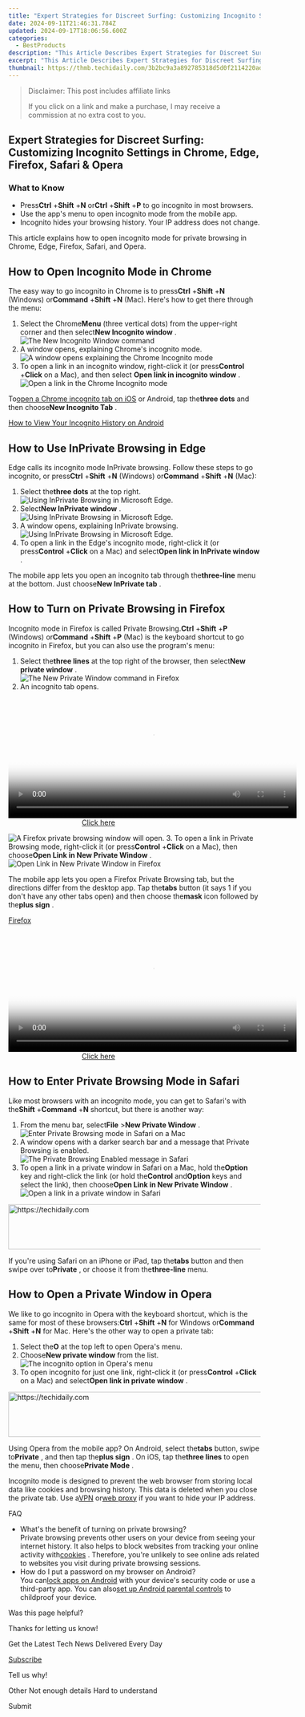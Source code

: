 ```yaml
---
title: "Expert Strategies for Discreet Surfing: Customizing Incognito Settings in Chrome, Edge, Firefox, Safari & Opera"
date: 2024-09-11T21:46:31.784Z
updated: 2024-09-17T18:06:56.600Z
categories:
  - BestProducts
description: "This Article Describes Expert Strategies for Discreet Surfing: Customizing Incognito Settings in Chrome, Edge, Firefox, Safari & Opera"
excerpt: "This Article Describes Expert Strategies for Discreet Surfing: Customizing Incognito Settings in Chrome, Edge, Firefox, Safari & Opera"
thumbnail: https://thmb.techidaily.com/3b2bc9a3a892785318d5d0f2114220ad982ea100320932632e38a5b677339306.jpg
---
```


>  Disclaimer: This post includes affiliate links
>
>  If you click on a link and make a purchase, I may receive a commission at no extra cost to you.
>

## Expert Strategies for Discreet Surfing: Customizing Incognito Settings in Chrome, Edge, Firefox, Safari & Opera
### What to Know

* Press**Ctrl** +**Shift** +**N** or**Ctrl** +**Shift** +**P** to go incognito in most browsers.
* Use the app's menu to open incognito mode from the mobile app.
* Incognito hides your browsing history. Your IP address does not change.

 This article explains how to open incognito mode for private browsing in Chrome, Edge, Firefox, Safari, and Opera.

## How to Open Incognito Mode in Chrome

 The easy way to go incognito in Chrome is to press**Ctrl** +**Shift** +**N** (Windows) or**Command** +**Shift** +**N** (Mac). Here's how to get there through the menu:

1. Select the Chrome**Menu** (three vertical dots) from the upper-right corner and then select**New Incognito window** .  
![The New Incognito Window command](https://www.lifewire.com/thmb/nM1SG0OyRRbV9YIIEUde3EZpNa8=/1500x0/filters:no_upscale():max_bytes(150000):strip_icc():format(webp)/001-browsing-incognito-445990-a52cbd84ba654deea88b0af5192d9b2f.jpg)
2. A window opens, explaining Chrome's incognito mode.  
![A window opens explaining the Chrome Incognito mode](https://www.lifewire.com/thmb/bAun8_JMB05pjc0aFVFXk6AZweY=/1500x0/filters:no_upscale():max_bytes(150000):strip_icc():format(webp)/awindowopensexplainingChromesIncognitomode-4ed900800e1c46438605fd2aa880444b.jpg)
3. To open a link in an incognito window, right-click it (or press**Control** +**Click** on a Mac), and then select **Open link in incognito window** .  
![Open a link in the Chrome Incognito mode](https://www.lifewire.com/thmb/sqa2ZmsQoMUBDc3F4_dLXCVXurI=/1500x0/filters:no_upscale():max_bytes(150000):strip_icc():format(webp)/OpenalinkinChromesIncognitomode-6948e4c391b547eea0fdc88256027228.jpg)

 To[open a Chrome incognito tab on iOS](https://www.lifewire.com/how-to-activate-incognito-mode-in-chrome-for-iphone-and-ipod-touch-4103639) or Android, tap the**three dots** and then choose**New Incognito Tab** .

[How to View Your Incognito History on Android](https://www.lifewire.com/view-incognito-history-on-android-7643385)

## How to Use InPrivate Browsing in Edge

 Edge calls its incognito mode InPrivate browsing. Follow these steps to go incognito, or press**Ctrl** +**Shift** +**N** (Windows) or**Command** +**Shift** +**N** (Mac):

1. Select the**three dots** at the top right.  
![Using InPrivate Browsing in Microsoft Edge.](https://www.lifewire.com/thmb/CUQuj6eu-aZwKzhhPJWEChagjTw=/1500x0/filters:no_upscale():max_bytes(150000):strip_icc():format(webp)/MSEdgeincognito1-74e8dd658fd445df991f6424254ef06d.jpg)
2. Select**New InPrivate window** .  
![Using InPrivate Browsing in Microsoft Edge.](https://www.lifewire.com/thmb/eFZwfHHazqRNC9mThwGwiK-t01E=/1500x0/filters:no_upscale():max_bytes(150000):strip_icc():format(webp)/MSEdgeincognito2-145f723cbf7a47dda2fcc36262e30efc.jpg)
3. A window opens, explaining InPrivate browsing.  
![Using InPrivate Browsing in Microsoft Edge.](https://www.lifewire.com/thmb/KTZylPpfVMeN731lknU4lLBRRB8=/1500x0/filters:no_upscale():max_bytes(150000):strip_icc():format(webp)/MSEdgeincognito3-42626207de214d9e990f035dcda35508.jpg)
4. To open a link in the Edge's incognito mode, right-click it (or press**Control** +**Click** on a Mac) and select**Open link in InPrivate window** .

 The mobile app lets you open an incognito tab through the**three-line** menu at the bottom. Just choose**New InPrivate tab** .

## How to Turn on Private Browsing in Firefox

 Incognito mode in Firefox is called Private Browsing.**Ctrl** +**Shift** +**P** (Windows) or**Command** +**Shift** +**P** (Mac) is the keyboard shortcut to go incognito in Firefox, but you can also use the program's menu:  

1. Select the**three lines** at the top right of the browser, then select**New private window** .  
![The New Private Window command in Firefox](https://www.lifewire.com/thmb/Isuvkh1sGc_60aCJE0KHNaLOpBM=/1500x0/filters:no_upscale():max_bytes(150000):strip_icc():format(webp)/003-browsing-incognito-445990-7f4d9dd4f5a24252b94e06deccd00649.jpg)
2. An incognito tab opens.  

<!-- affiliate ads begin -->
<span id="1983473">
					<video width="576" height="240" style="cursor:pointer"
           poster="//a.impactradius-go.com/display-clicktoplayimage/1983473.png"
           onclick="if(!this.playClicked){this.play();this.setAttribute('controls',true);this.playClicked=true;}">
	   <source src="//a.impactradius-go.com/display-ad/22993-1983473">
	   <img src="//a.impactradius-go.com/display-clicktoplayimage/1983473.png" style="border: none; height: 100%; width: 100%; object-fit: contain">
	</video>
	<div style="width:360px;text-align:center"><a href="javascript:window.open(decodeURIComponent('https%3A%2F%2Fhomestyler.sjv.io%2Fc%2F5597632%2F1983473%2F22993'), '_blank');void(0);">Click here</a></div>
</span>
<img height="0" width="0" src="https://imp.pxf.io/i/5597632/1983473/22993" style="position:absolute;visibility:hidden;" border="0" />
<!-- affiliate ads end -->

![A Firefox private browsing window will open.](https://www.lifewire.com/thmb/wMKqaaMF9HG2kMWcn9NFJQwsGJs=/1500x0/filters:no_upscale():max_bytes(150000):strip_icc():format(webp)/AFirefoxprivatebrowsingwindowwillopen-a61f6f108087412e8243361210b06526.jpg)
3. To open a link in Private Browsing mode, right-click it (or press**Control** +**Click** on a Mac), then choose**Open Link in New Private Window** .  
![Open Link in New Private Window in Firefox](https://www.lifewire.com/thmb/i0Xq0M6-isODFiti6WmI1jcSqlU=/1500x0/filters:no_upscale():max_bytes(150000):strip_icc():format(webp)/Firefoxopenlinkinnewprivatewindow-062165d4760146fa9b7724fe8c15afff.jpg)

 The mobile app lets you open a Firefox Private Browsing tab, but the directions differ from the desktop app. Tap the**tabs** button (it says 1 if you don't have any other tabs open) and then choose the**mask** icon followed by the**plus sign** .

[Firefox](https://www.lifewire.com/firefox-security-tips-and-tools-2487972)

<!-- affiliate ads begin -->
<span id="1982462">
					<video width="576" height="240" style="cursor:pointer"
           poster="//a.impactradius-go.com/display-clicktoplayimage/1982462.png"
           onclick="if(!this.playClicked){this.play();this.setAttribute('controls',true);this.playClicked=true;}">
	   <source src="//a.impactradius-go.com/display-ad/22993-1982462">
	   <img src="//a.impactradius-go.com/display-clicktoplayimage/1982462.png" style="border: none; height: 100%; width: 100%; object-fit: contain">
	</video>
	<div style="width:360px;text-align:center"><a href="javascript:window.open(decodeURIComponent('https%3A%2F%2Fhomestyler.sjv.io%2Fc%2F5597632%2F1982462%2F22993'), '_blank');void(0);">Click here</a></div>
</span>
<img height="0" width="0" src="https://imp.pxf.io/i/5597632/1982462/22993" style="position:absolute;visibility:hidden;" border="0" />
<!-- affiliate ads end -->

## How to Enter Private Browsing Mode in Safari

 Like most browsers with an incognito mode, you can get to Safari's with the**Shift** +**Command** +**N** shortcut, but there is another way:

1. From the menu bar, select**File** \>**New Private Window** .  
![Enter Private Browsing mode in Safari on a Mac](https://www.lifewire.com/thmb/dJItJefm_EwHdUlSWUU_-ouJBPQ=/1500x0/filters:no_upscale():max_bytes(150000):strip_icc():format(webp)/SafariPrivateBrowsingMode-13e16897f70f4b59b0ab61e97d41f31b.jpg)
2. A window opens with a darker search bar and a message that Private Browsing is enabled.  
![The Private Browsing Enabled message in Safari](https://www.lifewire.com/thmb/fi0w1MitEajoZcVINEiyAyCdlv0=/1500x0/filters:no_upscale():max_bytes(150000):strip_icc():format(webp)/004-browsing-incognito-445990-e8e8655edfef42a7a4d005043ab9d286.jpg)
3. To open a link in a private window in Safari on a Mac, hold the**Option** key and right-click the link (or hold the**Control** and**Option** keys and select the link), then choose**Open Link in New Private Window** .  
![Open a link in a private window in Safari](https://www.lifewire.com/thmb/8cLrVIhLHdwGnEBqvUZNfCROWzY=/1500x0/filters:no_upscale():max_bytes(150000):strip_icc():format(webp)/OpenalinkinaprivatewindowinSafari-4a8e748cb1454c699e24f6c27d5e21c9.jpg)

<!-- affiliate ads begin -->
<a href="https://appsumo.8odi.net/c/5597632/2129739/7443" target="_top" id="2129739">
  <img src="//a.impactradius-go.com/display-ad/7443-2129739" border="0" alt="https://techidaily.com" width="728" height="90"/>
</a>
<img height="0" width="0" src="https://appsumo.8odi.net/i/5597632/2129739/7443" style="position:absolute;visibility:hidden;" border="0" />
<!-- affiliate ads end -->

 If you're using Safari on an iPhone or iPad, tap the**tabs** button and then swipe over to**Private** , or choose it from the**three-line** menu.

## How to Open a Private Window in Opera

 We like to go incognito in Opera with the keyboard shortcut, which is the same for most of these browsers:**Ctrl** +**Shift** +**N** for Windows or**Command** +**Shift** +**N** for Mac. Here's the other way to open a private tab:

1. Select the**O** at the top left to open Opera's menu.
2. Choose**New private window** from the list.  
![The incognito option in Opera's menu](https://www.lifewire.com/thmb/VuxBvOSiAmH-GqgLdItXEIr9lEc=/1500x0/filters:no_upscale():max_bytes(150000):strip_icc():format(webp)/opera-menu-12a7afaffdab44d59d1bea65518a0baa.png)
3. To open incognito for just one link, right-click it (or press**Control** +**Click** on a Mac) and select**Open link in private window** .

<!-- affiliate ads begin -->
<a href="https://unicoeye.pxf.io/c/5597632/2134247/18498" target="_top" id="2134247">
  <img src="//a.impactradius-go.com/display-ad/18498-2134247" border="0" alt="https://techidaily.com" width="728" height="90"/>
</a>
<img height="0" width="0" src="https://unicoeye.pxf.io/i/5597632/2134247/18498" style="position:absolute;visibility:hidden;" border="0" />
<!-- affiliate ads end -->

 Using Opera from the mobile app? On Android, select the**tabs** button, swipe to**Private** , and then tap the**plus sign** . On iOS, tap the**three lines** to open the menu, then choose**Private Mode** .

 Incognito mode is designed to prevent the web browser from storing local data like cookies and browsing history. This data is deleted when you close the private tab. Use a[VPN](https://www.lifewire.com/what-is-a-vpn-5189778) or[web proxy](https://www.lifewire.com/what-is-web-proxy-3481607) if you want to hide your IP address.

 FAQ

* What's the benefit of turning on private browsing?  
 Private browsing prevents other users on your device from seeing your internet history. It also helps to block websites from tracking your online activity with[cookies](https://www.lifewire.com/web-browser-cookies-3483129) . Therefore, you're unlikely to see online ads related to websites you visit during private browsing sessions.
* How do I put a password on my browser on Android?  
 You can[lock apps on Android](https://www.lifewire.com/lock-apps-android-4583099) with your device's security code or use a third-party app. You can also[set up Android parental controls](https://www.lifewire.com/childproof-android-4137048) to childproof your device.

Was this page helpful?

Thanks for letting us know!

 Get the Latest Tech News Delivered Every Day

[Subscribe](https://www.lifewire.com/#)

Tell us why!

 Other  Not enough details  Hard to understand

 Submit

<ins class="adsbygoogle"
     style="display:block"
     data-ad-format="autorelaxed"
     data-ad-client="ca-pub-7571918770474297"
     data-ad-slot="1223367746"></ins>

<ins class="adsbygoogle"
     style="display:block"
     data-ad-client="ca-pub-7571918770474297"
     data-ad-slot="8358498916"
     data-ad-format="auto"
     data-full-width-responsive="true"></ins>



